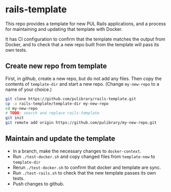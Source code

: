 # rails-template

This repo provides a template for new PUL Rails applications,
and a process for maintaining and updating that template with Docker.

It has CI configuration to confirm that the template matches the output from Docker,
and to check that a new repo built from the template will pass its own tests.

## Create new repo from template

First, in github, create a new repo, but do not add any files.
Then copy the contents of `template-dir` and start a new repo.
(Change `my-new-repo` to a name of your choice.)
```sh
git clone https://github.com/pulibrary/rails-template.git
cp -a rails-template/template-dir my-new-repo
cd my-new-repo
# TODO: search and replace rails-template
git init
git remote add origin https://github.com/pulibrary/my-new-repo.git
```

## Maintain and update the template

- In a branch, make the necessary changes to `docker-context`.
- Run `./test-docker.sh` and copy changed files from `template-new` to `template-dir`
- Rerun `./test-docker.sh` to confirm that docker and template are sync.
- Run `./test-rails.sh` to check that the new template passes its own tests.
- Push changes to github.